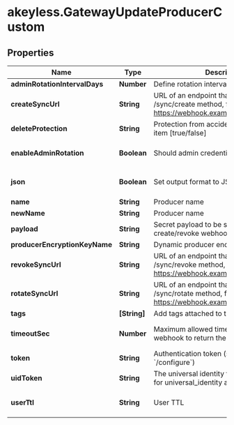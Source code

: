 # akeyless.GatewayUpdateProducerCustom

## Properties

Name | Type | Description | Notes
------------ | ------------- | ------------- | -------------
**adminRotationIntervalDays** | **Number** | Define rotation interval in days | [optional] 
**createSyncUrl** | **String** | URL of an endpoint that implements /sync/create method, for example https://webhook.example.com/sync/create | 
**deleteProtection** | **String** | Protection from accidental deletion of this item [true/false] | [optional] 
**enableAdminRotation** | **Boolean** | Should admin credentials be rotated | [optional] [default to false]
**json** | **Boolean** | Set output format to JSON | [optional] [default to false]
**name** | **String** | Producer name | 
**newName** | **String** | Producer name | [optional] 
**payload** | **String** | Secret payload to be sent with each create/revoke webhook request | [optional] 
**producerEncryptionKeyName** | **String** | Dynamic producer encryption key | [optional] 
**revokeSyncUrl** | **String** | URL of an endpoint that implements /sync/revoke method, for example https://webhook.example.com/sync/revoke | 
**rotateSyncUrl** | **String** | URL of an endpoint that implements /sync/rotate method, for example https://webhook.example.com/sync/rotate | [optional] 
**tags** | **[String]** | Add tags attached to this object | [optional] 
**timeoutSec** | **Number** | Maximum allowed time in seconds for the webhook to return the results | [optional] [default to 60]
**token** | **String** | Authentication token (see &#x60;/auth&#x60; and &#x60;/configure&#x60;) | [optional] 
**uidToken** | **String** | The universal identity token, Required only for universal_identity authentication | [optional] 
**userTtl** | **String** | User TTL | [optional] [default to &#39;60m&#39;]


